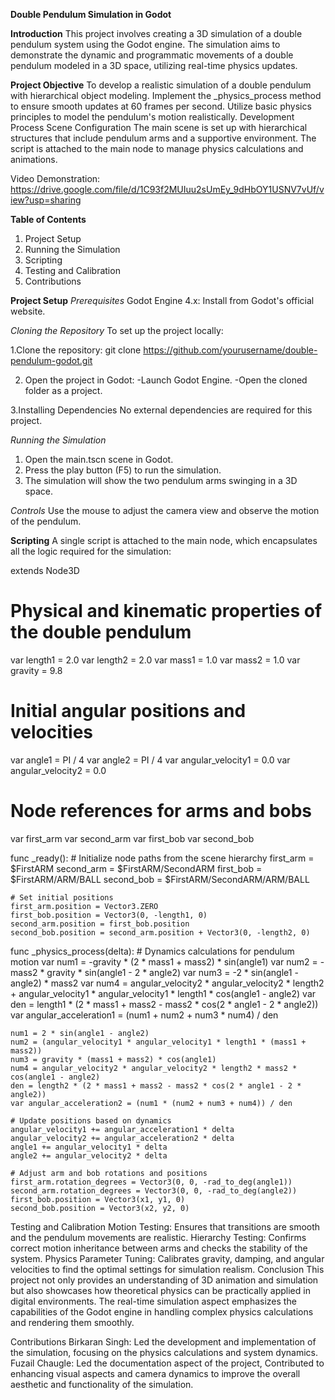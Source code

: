 **Double Pendulum Simulation in Godot**

**Introduction**
This project involves creating a 3D simulation of a double pendulum system using the Godot engine. The simulation aims to demonstrate the dynamic and programmatic movements of a double pendulum modeled in a 3D space, utilizing real-time physics updates.

**Project Objective**
To develop a realistic simulation of a double pendulum with hierarchical object modeling.
Implement the _physics_process method to ensure smooth updates at 60 frames per second.
Utilize basic physics principles to model the pendulum's motion realistically.
Development Process
Scene Configuration
The main scene is set up with hierarchical structures that include pendulum arms and a supportive environment. The script is attached to the main node to manage physics calculations and animations.

Video Demonstration: https://drive.google.com/file/d/1C93f2MUIuu2sUmEy_9dHbOY1USNV7vUf/view?usp=sharing

**Table of Contents**
1. Project Setup
2. Running the Simulation
3. Scripting
4. Testing and Calibration 
5. Contributions


**Project Setup** 
*Prerequisites*
Godot Engine 4.x: Install from Godot's official website.

*Cloning the Repository*
To set up the project locally:

1.Clone the repository:
git clone https://github.com/yourusername/double-pendulum-godot.git

2. Open the project in Godot:
-Launch Godot Engine.
-Open the cloned folder as a project.

3.Installing Dependencies
No external dependencies are required for this project.

*Running the Simulation*
1. Open the main.tscn scene in Godot.
2. Press the play button (F5) to run the simulation.
3. The simulation will show the two pendulum arms swinging in a 3D space.

*Controls*
Use the mouse to adjust the camera view and observe the motion of the pendulum.

**Scripting**
A single script is attached to the main node, which encapsulates all the logic required for the simulation:

extends Node3D

# Physical and kinematic properties of the double pendulum
var length1 = 2.0
var length2 = 2.0
var mass1 = 1.0
var mass2 = 1.0
var gravity = 9.8

# Initial angular positions and velocities
var angle1 = PI / 4
var angle2 = PI / 4
var angular_velocity1 = 0.0
var angular_velocity2 = 0.0

# Node references for arms and bobs
var first_arm
var second_arm
var first_bob
var second_bob

func _ready():
    # Initialize node paths from the scene hierarchy
    first_arm = $FirstARM
    second_arm = $FirstARM/SecondARM
    first_bob = $FirstARM/ARM/BALL
    second_bob = $FirstARM/SecondARM/ARM/BALL

    # Set initial positions
    first_arm.position = Vector3.ZERO
    first_bob.position = Vector3(0, -length1, 0)
    second_arm.position = first_bob.position
    second_bob.position = second_arm.position + Vector3(0, -length2, 0)

func _physics_process(delta):
    # Dynamics calculations for pendulum motion
    var num1 = -gravity * (2 * mass1 + mass2) * sin(angle1)
    var num2 = -mass2 * gravity * sin(angle1 - 2 * angle2)
    var num3 = -2 * sin(angle1 - angle2) * mass2
    var num4 = angular_velocity2 * angular_velocity2 * length2 + angular_velocity1 * angular_velocity1 * length1 * cos(angle1 - angle2)
    var den = length1 * (2 * mass1 + mass2 - mass2 * cos(2 * angle1 - 2 * angle2))
    var angular_acceleration1 = (num1 + num2 + num3 * num4) / den

    num1 = 2 * sin(angle1 - angle2)
    num2 = (angular_velocity1 * angular_velocity1 * length1 * (mass1 + mass2))
    num3 = gravity * (mass1 + mass2) * cos(angle1)
    num4 = angular_velocity2 * angular_velocity2 * length2 * mass2 * cos(angle1 - angle2)
    den = length2 * (2 * mass1 + mass2 - mass2 * cos(2 * angle1 - 2 * angle2))
    var angular_acceleration2 = (num1 * (num2 + num3 + num4)) / den

    # Update positions based on dynamics
    angular_velocity1 += angular_acceleration1 * delta
    angular_velocity2 += angular_acceleration2 * delta
    angle1 += angular_velocity1 * delta
    angle2 += angular_velocity2 * delta

    # Adjust arm and bob rotations and positions
    first_arm.rotation_degrees = Vector3(0, 0, -rad_to_deg(angle1))
    second_arm.rotation_degrees = Vector3(0, 0, -rad_to_deg(angle2))
    first_bob.position = Vector3(x1, y1, 0)
    second_bob.position = Vector3(x2, y2, 0)
Testing and Calibration
Motion Testing: Ensures that transitions are smooth and the pendulum movements are realistic.
Hierarchy Testing: Confirms correct motion inheritance between arms and checks the stability of the system.
Physics Parameter Tuning: Calibrates gravity, damping, and angular velocities to find the optimal settings for simulation realism.
Conclusion
This project not only provides an understanding of 3D animation and simulation but also showcases how theoretical physics can be practically applied in digital environments. The real-time simulation aspect emphasizes the capabilities of the Godot engine in handling complex physics calculations and rendering them smoothly.

Contributions
Birkaran Singh: Led the development and implementation of the simulation, focusing on the physics calculations and system dynamics.
Fuzail Chaugle: Led the documentation aspect of the project, Contributed to enhancing visual aspects and camera dynamics to improve the overall aesthetic and functionality of the simulation.


